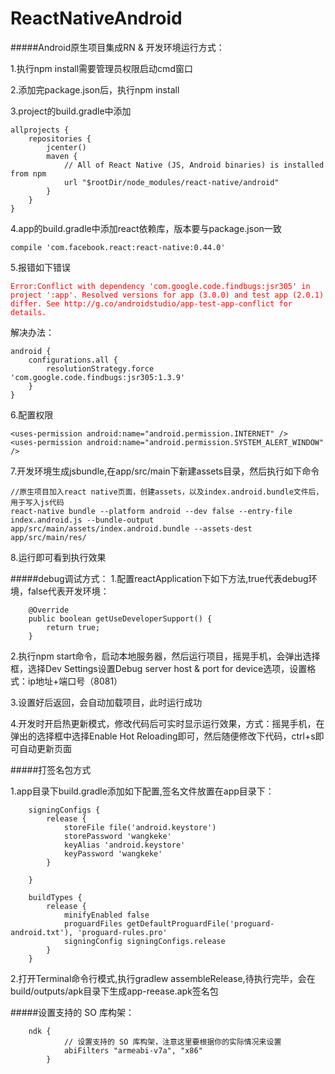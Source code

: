 # ReactNativeAndroid

#####Android原生项目集成RN & 开发环境运行方式：

1.执行npm install需要管理员权限启动cmd窗口

2.添加完package.json后，执行npm install

3.project的build.gradle中添加
```
allprojects {
    repositories {
        jcenter()
        maven {
            // All of React Native (JS, Android binaries) is installed from npm
            url "$rootDir/node_modules/react-native/android"
        }
    }
}

```

4.app的build.gradle中添加react依赖库，版本要与package.json一致

```
compile 'com.facebook.react:react-native:0.44.0'
```

5.报错如下错误

<font color="red">

```
Error:Conflict with dependency 'com.google.code.findbugs:jsr305' in project ':app'. Resolved versions for app (3.0.0) and test app (2.0.1) differ. See http://g.co/androidstudio/app-test-app-conflict for details.

```

</font>

解决办法：

```
android {
    configurations.all {
        resolutionStrategy.force 'com.google.code.findbugs:jsr305:1.3.9'
    }
}
```
6.配置权限

```
<uses-permission android:name="android.permission.INTERNET" />
<uses-permission android:name="android.permission.SYSTEM_ALERT_WINDOW" />
```

7.开发环境生成jsbundle,在app/src/main下新建assets目录，然后执行如下命令

```
//原生项目加入react native页面，创建assets，以及index.android.bundle文件后，用于写入js代码
react-native bundle --platform android --dev false --entry-file index.android.js --bundle-output app/src/main/assets/index.android.bundle --assets-dest app/src/main/res/

```
8.运行即可看到执行效果


#####debug调试方式：
1.配置reactApplication下如下方法,true代表debug环境，false代表开发环境：
```
    @Override
    public boolean getUseDeveloperSupport() {
        return true;
    }
```

2.执行npm start命令，启动本地服务器，然后运行项目，摇晃手机，会弹出选择框，选择Dev Settings设置Debug server host & port for device选项，设置格式：ip地址+端口号（8081）

3.设置好后返回，会自动加载项目，此时运行成功

4.开发时开启热更新模式，修改代码后可实时显示运行效果，方式：摇晃手机，在弹出的选择框中选择Enable Hot Reloading即可，然后随便修改下代码，ctrl+s即可自动更新页面

#####打签名包方式

1.app目录下build.gradle添加如下配置,签名文件放置在app目录下：

```
    signingConfigs {
        release {
            storeFile file('android.keystore')
            storePassword 'wangkeke'
            keyAlias 'android.keystore'
            keyPassword 'wangkeke'
        }

    }

    buildTypes {
        release {
            minifyEnabled false
            proguardFiles getDefaultProguardFile('proguard-android.txt'), 'proguard-rules.pro'
            signingConfig signingConfigs.release
        }
    }
```

2.打开Terminal命令行模式,执行gradlew assembleRelease,待执行完毕，会在build/outputs/apk目录下生成app-reease.apk签名包

#####设置支持的 SO 库构架：

```
    ndk {
            // 设置支持的 SO 库构架，注意这里要根据你的实际情况来设置
            abiFilters "armeabi-v7a", "x86"
        }
```